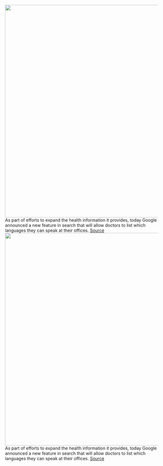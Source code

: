 <img src='https://cdn.vox-cdn.com/thumbor/lg5SSwdvT6yfECwPZWLzultFwuA=/0x0:2040x1360/1200x800/filters:focal(857x517:1183x843)/cdn.vox-cdn.com/uploads/chorus_image/image/70219568/acastro_191014_1777_google_pixel_0004.0.0.jpg' width='700px' /><br/>
As part of efforts to expand the health information it provides, today Google announced a new feature in search that will allow doctors to list which languages they can speak at their offices.
<a href='https://www.theverge.com/2021/12/2/22812570/google-search-doctors-medicare-language'> Source <a/><img src='https://cdn.vox-cdn.com/thumbor/lg5SSwdvT6yfECwPZWLzultFwuA=/0x0:2040x1360/1200x800/filters:focal(857x517:1183x843)/cdn.vox-cdn.com/uploads/chorus_image/image/70219568/acastro_191014_1777_google_pixel_0004.0.0.jpg' width='700px' /><br/>
As part of efforts to expand the health information it provides, today Google announced a new feature in search that will allow doctors to list which languages they can speak at their offices.
<a href='https://www.theverge.com/2021/12/2/22812570/google-search-doctors-medicare-language'> Source <a/>